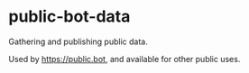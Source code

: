 # public-bot-data

Gathering and publishing public data.

Used by https://public.bot, and available for other public uses.